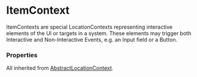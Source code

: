 # ItemContext

ItemContexts are special LocationContexts representing interactive elements of the UI or targets in a system.
These elements may trigger both Interactive and Non-Interactive Events, e.g. an Input field or a Button.

### Properties
All inherited from [AbstractLocationContext](/docs/taxonomy/location-contexts#abstractlocationcontext).
